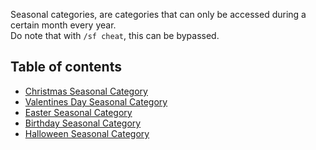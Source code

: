 Seasonal categories, are categories that can only be accessed during a certain month every year.  
Do note that with `/sf cheat`, this can be bypassed.

## Table of contents
* [Christmas Seasonal Category](https://github.com/Slimefun/Slimefun4/wiki/Christmas-Seasonal-Category)
* [Valentines Day Seasonal Category](https://github.com/Slimefun/Slimefun4/wiki/Valentines-Day-Seasonal-Category)
* [Easter Seasonal Category](https://github.com/Slimefun/Slimefun4/wiki/Easter-Seasonal-Category)
* [Birthday Seasonal Category](https://github.com/Slimefun/Slimefun4/wiki/Birthday-Seasonal-Category)
* [Halloween Seasonal Category](https://github.com/Slimefun/Slimefun4/wiki/Halloween-Seasonal-Category)
